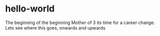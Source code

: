 # hello-world
The beginning of the beginning
Mother of 3 its time for a career change.  Lets see where this goes, onwards and upwards

